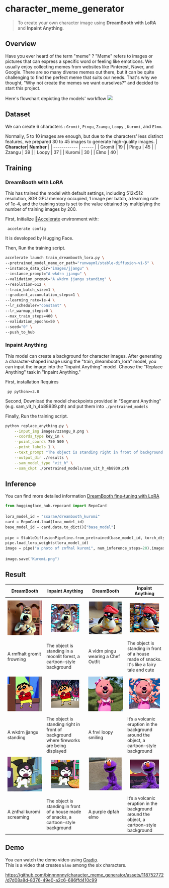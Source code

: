 # character_meme_generator
> To create your own character image using **DreamBooth with LoRA** and **Inpaint Anything**.

## Overview
Have you ever heard of the term "meme" ? "Meme" refers to images or pictures that can express a specific word or feeling like emoticons. We usually enjoy collecting memes from websites like Pinterest, Naver, and Google. There are so many diverse memes out there, but it can be quite challenging to find the perfect meme that suits our needs. That's why we thought, "Why not create the memes we want ourselves?" and decided to start this project.


Here's flowchart depicting the models' workflow
<img src="./images/meme_architecture.png">
## Dataset
We can create 6 characters :
`Gromit`, `Pingu`, `Zzangu`, `Loopy` , `Kuromi`, and `Elmo`.

Normally, 5 to 10 images are enough, but due to the characters' less distinct features, we prepared 30 to 45 images to generate high-quality images.
| **Character**| **Number** |
| ------------ | ------ | 
| Gromit       | 19     |
| Pingu        | 45     | 
| Zzangu       | 39     |
| Loopy        | 37     |
| Kuromi       | 30     |
| Elmo         | 40     |



## Training
### DreamBooth with LoRA
This has trained the model with default settings, including 512x512 resolution, 8GB GPU memory occupied, 1 image per batch, a learning rate of 1e-4, and the training step is set to the value obtained by multiplying the number of training images by 200.

First, Initialize [🤗Accelerate](https://huggingface.co/docs/accelerate/index) environment with:
 ```
  accelerate config
 ```
 It is developed by Hugging Face.

 Then, Run the training script. 

 ```bash
accelerate launch train_dreambooth_lora.py \
--pretrained_model_name_or_path="runwayml/stable-diffusion-v1-5" \
--instance_data_dir="images/jjangu" \
--instance_prompt="A wkdrn jjangu" \
--validation_prompt="A wkdrn jjangu standing" \
--resolution=512 \
--train_batch_size=1 \
--gradient_accumulation_steps=1 \
--learning_rate=1e-4 \
--lr_scheduler="constant" \
--lr_warmup_steps=0 \
--max_train_steps=400 \
--validation_epochs=50 \
--seed="0" \
--push_to_hub
```
### Inpaint Anything
This model can create a background for character images. After generating a character-shaped image using the "train_dreambooth_lora" model, you can input the image into the "Inpaint Anything" model. Choose the "Replace Anything" task in "Inpaint Anything."

First, installation Requires 
 ```
  py python>=3.8
 ```
Second, Download the model checkpoints provided in "Segment Anything"
(e.g. sam_vit_h_4b88939.pth) and put them into ```./pretrained_models ```

Finally, Run the training script. 
```bash
python replace_anything.py \
    --input_img images/zzangu_0.png \
    --coords_type key_in \
    --point_coords 750 500 \
    --point_labels 1 \
    --text_prompt "The object is standing right in front of background where fireworks are being displayed" \
    --output_dir ./results \
    --sam_model_type "vit_h" \
    --sam_ckpt ./pretrained_models/sam_vit_h_4b8939.pth
```


## Inference
You can find more detailed information [DreamBooth fine-tuning with LoRA](https://huggingface.co/docs/peft/task_guides/dreambooth_lora)

```python
from huggingface_hub.repocard import RepoCard

lora_model_id = "ssarae/dreambooth_kuromi"
card = RepoCard.load(lora_model_id)
base_model_id = card.data.to_dict()["base_model"]

pipe = StableDiffusionPipeline.from_pretrained(base_model_id, torch_dtype=torch.float16).to("cuda")
pipe.load_lora_weights(lora_model_id)
image = pipe("a photo of znfhal kuromi", num_inference_steps=20).images[0]

image.save('Kuromi.png")
```
## Result
| DreamBooth                               | Inpaint Anything                                                                        | DreamBooth                              | Inpaint Anything                                                                           |
| ---------------------------------------- | --------------------------------------------------------------------------------------- | --------------------------------------- | ------------------------------------------------------------------------------------------ |
| <img src="./images/results/gromit0.png" >| <p align="center"><img src="./images/results/gromit1.png" width="75%" height="75%"></p> | <img src="./images/results/pingu0.png"> | <p align="center"><img src="./images/results/pingu1.png" width="90%" height="90%"></p>     |
| A rmfhalt gromit frowning                | The object is standing in a moonlit forest, a cartoon-style background                  | A vldrn pingu wearing a Chef Outfit     | The object is standing in front of a house made of snacks. It's like a fairy tale and cute |
| <img src="./images/results/zzangu0.png"> | <p align="center"><img src="./images/results/zzangu1.png" width="75%" height="75%"></p> | <img src="./images/results/loopy0.png"> | <p align="center"><img src="./images/results/loopy1.png" width="90%" height="90%"></p>     |
| A wkdrn jjangu standing                  | The object is standing right in front of background where fireworks are being displayed | A fnvl loopy smiling                    | It’s a volcanic eruption in the background around the object, a cartoon-style background   |   
| <img src="./images/results/kuromi0.png"> | <p align="center"><img src="./images/results/kuromi1.png" width="75%" height="75%"></p> | <img src="./images/results/elmo0.png" >  | <p align="center"><img src="./images/results/elmo1.png" width="85%" height="85%"></p>      |
| A znfhal kuromi screaming                | The object is standing in front of a house made of snacks, a cartoon-style background   | A purple dpfah elmo                     | It’s a volcanic eruption in the background around the object, a cartoon-style background   |



## Demo
You can watch the demo video using [Gradio](https://github.com/gradio-app/gradio). </br>
This is a video that creates `Elmo` among the six characters. </br>

https://github.com/binnnnnny/character_meme_generator/assets/118752772/d7d08a8d-8376-49e0-a2c6-686ffd410c99
